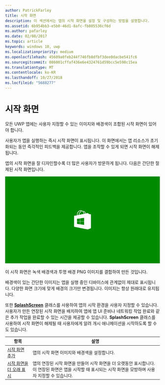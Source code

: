 ```yaml
---
author: PatrickFarley
title: 시작 화면
description: 이 섹션에서는 앱의 시작 화면을 설정 및 구성하는 방법을 설명합니다.
ms.assetid: 6b954bb3-e5b0-46d1-8afc-fb805536cf6d
ms.author: pafarley
ms.date: 02/08/2017
ms.topic: article
keywords: windows 10, uwp
ms.localizationpriority: medium
ms.openlocfilehash: 45609a0feb244f746fb8dfbf3dee0dacbe541fc6
ms.sourcegitcommit: 086001cffaf436e6e4324761d59bcc5e598c15ea
ms.translationtype: MT
ms.contentlocale: ko-KR
ms.lasthandoff: 10/27/2018
ms.locfileid: "5688277"
---
```

# <a name="splash-screens"></a>시작 화면

모든 UWP 앱에는 사용자 지정할 수 있는 이미지와 배경색이 조합된 시작 화면이 있어야 합니다.

사용자가 앱을 실행하는 즉시 시작 화면이 표시됩니다. 이 화면에서는 앱 리소스가 초기화되는 동안 즉각적인 피드백을 제공합니다. 앱을 조작할 수 있게 되면 시작 화면이 해제됩니다.

앱의 시작 화면을 잘 디자인할수록 더 많은 사용자가 방문하게 됩니다. 다음은 간단한 절제된 시작 화면입니다.

![시작 화면 샘플의 시작 화면에 대한 75% 배율 화면 캡처입니다.](images/regularsplashscreen.png)

이 시작 화면은 녹색 배경색과 투명 배경 PNG 이미지를 결합하여 만든 것입니다.

배경색이 있는 간단한 이미지는 앱을 실행 중인 디바이스에 관계없이 제대로 표시됩니다. 다양한 화면 크기에 맞게 배경의 크기만 변경됩니다. 이미지는 항상 원래대로 유지됩니다.

또한 [**SplashScreen**](https://msdn.microsoft.com/library/windows/apps/br224763) 클래스를 사용하여 앱의 시작 환경을 사용자 지정할 수 있습니다. 사용자가 만든 연장된 시작 화면을 배치하여 앱에 앱 UI 준비나 네트워킹 작업 완료와 같은 추가 작업을 완료할 수 있는 시간을 제공할 수 있습니다. **SplashScreen** 클래스를 사용하여 시작 화면이 해제될 때 사용자에게 알려 개시 애니메이션을 시작하도록 할 수도 있습니다.

| 항목 | 설명 |
|-------|-------------|
| [시작 화면 추가](add-a-splash-screen.md) | 앱의 시작 화면 이미지와 배경색을 설정합니다. |
| [시작 화면을 더 오래 표시](create-a-customized-splash-screen.md) | 앱의 연장된 시작 화면을 만들어 시작 화면을 더 오랫동안 표시합니다. 이 연장된 화면은 앱을 시작할 때 표시되는 시작 화면을 모방하며 사용자 지정할 수 있습니다. |